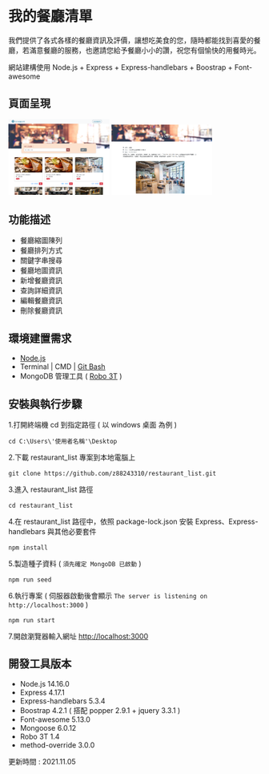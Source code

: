 # 我的餐廳清單

我們提供了各式各樣的餐廳資訊及評價，讓想吃美食的您，隨時都能找到喜愛的餐廳，若滿意餐廳的服務，也邀請您給予餐廳小小的讚，祝您有個愉快的用餐時光。

網站建構使用 Node.js + Express + Express-handlebars + Boostrap + Font-awesome

## 頁面呈現

<p float="left"><img src="https://raw.githubusercontent.com/z88243310/restaurant_list/main/public/img/homePage.png" width="40%">
<img src="https://raw.githubusercontent.com/z88243310/restaurant_list/main/public/img/restaurantInfo.png" width="40%"></p>

## 功能描述

- 餐廳縮圖陳列
- 餐廳排列方式
- 關鍵字串搜尋
- 餐廳地圖資訊
- 新增餐廳資訊
- 查詢詳細資訊
- 編輯餐廳資訊
- 刪除餐廳資訊

## 環境建置需求

- [Node.js](https://nodejs.org/en/)
- Terminal | CMD | [Git Bash](https://gitforwindows.org/)
- MongoDB 管理工具 ( [Robo 3T](https://robomongo.org/) )

## 安裝與執行步驟

1.打開終端機 cd 到指定路徑 ( 以 windows 桌面 為例 )

```text
cd C:\Users\'使用者名稱'\Desktop
```

2.下載 restaurant_list 專案到本地電腦上

```text
git clone https://github.com/z88243310/restaurant_list.git
```

3.進入 restaurant_list 路徑

```text
cd restaurant_list
```

4.在 restaurant_list 路徑中，依照 package-lock.json 安裝 Express、Express-handlebars 與其他必要套件

```text
npm install
```

5.製造種子資料 ( `須先確定 MongoDB 已啟動` )

```text
npm run seed
```

6.執行專案 ( 伺服器啟動後會顯示 `The server is listening on http://localhost:3000` )

```text
npm run start
```

7.開啟瀏覽器輸入網址 <http://localhost:3000>

## 開發工具版本

- Node.js 14.16.0
- Express 4.17.1
- Express-handlebars 5.3.4
- Boostrap 4.2.1 ( 搭配 popper 2.9.1 + jquery 3.3.1 )
- Font-awesome 5.13.0
- Mongoose 6.0.12
- Robo 3T 1.4
- method-override 3.0.0

更新時間 : 2021.11.05
